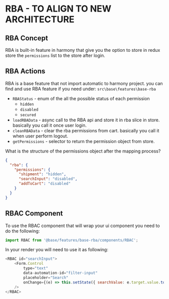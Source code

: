 # RBA  - TO ALIGN TO NEW ARCHITECTURE

## RBA Concept
RBA is built-in feature in harmony that give you the option to store in redux store the `permissions` list to the store after login.

## RBA Actions

RBA is a base feature that not import automatic to harmony project.
you can find and use RBA feature if you need under:
`src\base\features\base-rba`

- `RBAStatus` - enum of the all the possible status of each permission
    - `hidden`
    - `disabled`
    - `secured`
- `loadRBAData` - async call to the RBA api and store it in rba slice in store.
basically you call it once user login.
- `cleanRBAData` - clear the rba permissions from cart. basically you call it when user perform logout.
- `getPermissions` - selector to return the permission object from store.

What is the structure of the permissions object after the mapping process?

```json
{
  "rba": {
    "permissions": {
      "shipment": "hidden",
      "searchInput": "disabled",
      "addToCart": "disabled"
    }
  }
}
```


## RBAC Component

To use the RBAC component that will wrap your ui component you need to do the following:

```js
import RBAC from '@base/features/base-rba/components/RBAC';
```

In your render you will need to use it as following:

```js
<RBAC id="searchInput">
    <Form.Control
        type="text"
        data-automation-id="filter-input"
        placeholder="Search"
        onChange={(e) => this.setState({ searchValue: e.target.value.toLowerCase() })}
    />
</RBAC>
```
